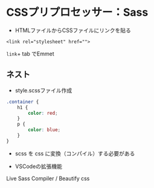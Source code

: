 # CSSプリプロセッサー：Sass

* HTMLファイルからCSSファイルにリンクを貼る

`<link rel="stylesheet" href="">`

`link`+ tab でEmmet

## ネスト

* style.scssファイル作成

```CSS:style.scss
.container {
    h1 {
        color: red;
    }
    p {
        color: blue;
    }
}
```

* scss を css に変換（コンパイル）する必要がある

* VSCodeの拡張機能

Live Sass Compiler / Beautify css

